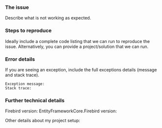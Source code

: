 ### The issue

Describe what is not working as expected.

### Steps to reproduce

Ideally include a complete code listing that we can run to reproduce the issue.
Alternatively, you can provide a project/solution that we can run.

### Error details

If you are seeing an exception, include the full exceptions details (message and stack trace).

```
Exception message:
Stack trace:
```

### Further technical details

Firebird version: 
EntityFrameworkCore.Firebird version:

Other details about my project setup:
